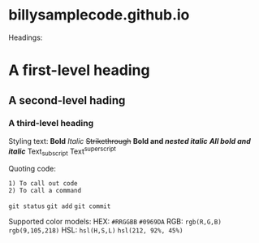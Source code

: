 # billysamplecode.github.io

Headings:
# A first-level heading
## A second-level hading
### A third-level heading

Styling text:
**Bold**
*Italic*
~~Strikethrough~~
**Bold and _nested italic_**
***All bold and italic***
Text<sub>subscript</sub>
Text<sup>superscript</sup>

Quoting code:
```Backticks: 
1) To call out code
2) To call a command
```
```git status```
```git add```
```git commit```

Supported color models:
HEX:
`#RRGGBB`
`#0969DA`
RGB:
`rgb(R,G,B)`
`rgb(9,105,218)`
HSL:
`hsl(H,S,L)`
`hsl(212, 92%, 45%)`

